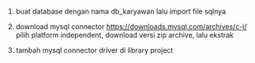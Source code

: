 1. buat database dengan nama db_karyawan lalu import file sqlnya


2. download mysql connector https://downloads.mysql.com/archives/c-j/ pilih platform independent, download versi zip archive, lalu ekstrak


3. tambah mysql connector driver di library project
